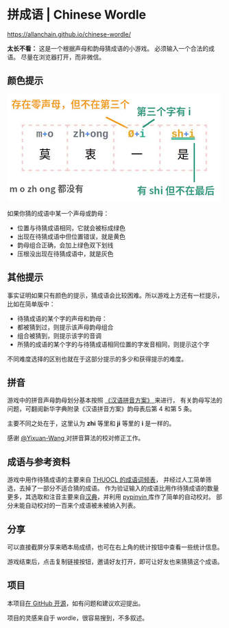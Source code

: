 # 拼成语 | Chinese Wordle

<https://allanchain.github.io/chinese-wordle/>

**太长不看：** 这是一个根据声母和韵母猜成语的小游戏。 必须输入一个合法的成语。 尽量在浏览器打开，而非微信。 

##  颜色提示 

![img](public/color-explain.jpg)

 如果你猜的成语中某一个声母或韵母： 

- 位置与待猜成语相同，它就会被标成绿色
- 出现在待猜成语中但位置错误，就是黄色
- 韵母组合正确，会加上绿色双下划线
- 压根没出现在待猜成语中，就是灰色



##  其他提示 

 事实证明如果只有颜色的提示，猜成语会比较困难。所以游戏上方还有一栏提示，比如在简单版中： 

-  待猜成语的某个字的声母和韵母： 
  - 都被猜到过，则提示该声母韵母组合
  - 组合被猜到，则提示该字的音调
- 所猜的成语的某个字的与待猜成语相同位置的字发音相同，则提示这个字



 不同难度选择的区别也就在于这部分提示的多少和获得提示的难度。 

##  拼音 

 游戏中的拼音声母韵母划分基本按照 [ 《汉语拼音方案》 ](http://www.moe.gov.cn/jyb_sjzl/ziliao/A19/195802/t19580201_186000.html) 来进行， 有关韵母写法的问题，可翻阅新华字典附录《汉语拼音方案》韵母表后第 4 和第 5 条。 

 主要不同之处在于，这里认为 **zhi** 等里和 **ji** 等里的 **i** 是一样的。 

 感谢 [ @Yixuan-Wang ](https://github.com/Yixuan-Wang) 对拼音算法的校对修正工作。 

##  成语与参考资料 

 游戏中用作待猜成语的主要来自 [ THUOCL 的成语词频表](http://thuocl.thunlp.org/#chengyu)， 并经过人工简单筛选，去掉了一部分不适合猜的成语。 作为验证输入的成语比用作待猜成语的数量更多，其选取和注音主要来自[汉典](https://www.zdic.net/cd/cybs/)，并利用 [ pypinyin ](https://github.com/mozillazg/python-pinyin) 库作了简单的自动校对。 部分未能自动校对的一百来个成语被未被纳入列表。 

##  分享 

 可以直接截屏分享来晒本局成绩，也可在右上角的统计按钮中查看一些统计信息。 

 游戏结束后，点击复制链接按钮，邀请好友打开，即可让好友也来猜猜这个成语。 

##  项目 

 本项目[在 GitHub 开源](https://github.com/AllanChain/chinese-wordle)，如有问题和建议欢迎提出。 

 项目的灵感来自于 wordle，很容易搜到，不多叙述。 
